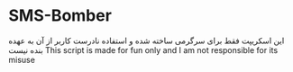 # SMS-Bomber
این اسکریپت فقط برای سرگرمی ساخته شده و استفاده نادرست کاربر از آن به عهده بنده نیست
This script is made for fun only and I am not responsible for its misuse 
